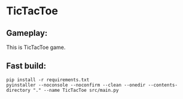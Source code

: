 # TicTacToe
## Gameplay:
This is TicTacToe game.

## Fast build:
```
pip install -r requirements.txt
pyinstaller --noconsole --noconfirm --clean --onedir --contents-directory "." --name TicTacToe src/main.py
```

